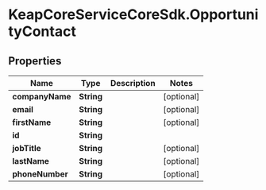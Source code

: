 # KeapCoreServiceCoreSdk.OpportunityContact

## Properties

Name | Type | Description | Notes
------------ | ------------- | ------------- | -------------
**companyName** | **String** |  | [optional] 
**email** | **String** |  | [optional] 
**firstName** | **String** |  | [optional] 
**id** | **String** |  | 
**jobTitle** | **String** |  | [optional] 
**lastName** | **String** |  | [optional] 
**phoneNumber** | **String** |  | [optional] 


